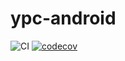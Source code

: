 # ypc-android
![CI](https://github.com/amoseui/ypc-android/workflows/CI/badge.svg?branch=master)
[![codecov](https://codecov.io/gh/amoseui/ypc-android/branch/master/graph/badge.svg)](https://codecov.io/gh/amoseui/ypc-android)
